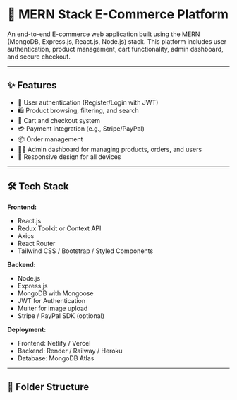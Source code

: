 # 🛒 MERN Stack E-Commerce Platform

An end-to-end E-commerce web application built using the MERN (MongoDB, Express.js, React.js, Node.js) stack. This platform includes user authentication, product management, cart functionality, admin dashboard, and secure checkout.

---

## ✨ Features

- 🔐 User authentication (Register/Login with JWT)
- 🛍️ Product browsing, filtering, and search
- 🛒 Cart and checkout system
- 💳 Payment integration (e.g., Stripe/PayPal)
- 📦 Order management
- 🧑‍💼 Admin dashboard for managing products, orders, and users
- 📱 Responsive design for all devices

---

## 🛠️ Tech Stack

**Frontend:**
- React.js
- Redux Toolkit or Context API
- Axios
- React Router
- Tailwind CSS / Bootstrap / Styled Components

**Backend:**
- Node.js
- Express.js
- MongoDB with Mongoose
- JWT for Authentication
- Multer for image upload
- Stripe / PayPal SDK (optional)

**Deployment:**
- Frontend: Netlify / Vercel
- Backend: Render / Railway / Heroku
- Database: MongoDB Atlas

---

## 📂 Folder Structure

